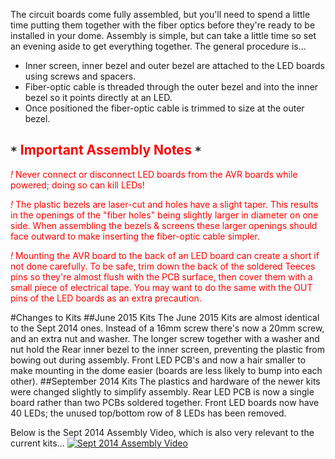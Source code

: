 The circuit boards come fully assembled, but you'll need to spend a little time putting them together with the fiber optics before they're ready to be installed in your dome. Assembly is simple, but can take a little time so set an evening aside to get everything together. The general procedure is...

 * Inner screen, inner bezel and outer bezel are attached to the LED boards using screws and spacers.
 * Fiber-optic cable is threaded through the outer bezel and into the inner bezel so it points directly at an LED.
 * Once positioned the fiber-optic cable is trimmed to size at the outer bezel. 

## `*` <font color=red>Important Assembly Notes</font> `*`
<font color=red>

*!* Never connect or disconnect LED boards from the AVR boards while powered; doing so can kill LEDs!

*!* The plastic bezels are laser-cut and holes have a slight taper. This results in the openings of the "fiber holes" being slightly larger in diameter on one side. When assembling the bezels & screens these larger openings should face outward to make inserting the fiber-optic cable simpler.

*!* Mounting the AVR board to the back of an LED board can create a short if not done carefully. To be safe, trim down the back of the soldered Teeces pins so they're almost flush with the PCB surface, then cover them with a small piece of electrical tape. You may want to do the same with the OUT pins of the LED boards as an extra precaution.
</font>

#Changes to Kits
##June 2015 Kits
The June 2015 Kits are almost identical to the Sept 2014 ones. Instead of a 16mm screw there's now a 20mm screw, and an extra nut and washer. The longer screw together with a washer and nut hold the Rear inner bezel to the inner screen, preventing the plastic from bowing out during assembly. Front LED PCB's and now a hair smaller to make mounting in the dome easier (boards are less likely to bump into each other).
##September 2014 Kits
The plastics and hardware of the newer kits were changed slightly to simplify assembly. Rear LED PCB is now a single board rather than two PCBs soldered together. Front LED boards now have 40 LEDs; the unused top/bottom row of 8 LEDs has been removed. 

Below is the Sept 2014 Assembly Video, which is also very relevant to the current kits...
[![Sept 2014 Assembly Video](http://img.youtube.com/vi/1wT1KpOCRac/0.jpg)](http://www.youtube.com/watch?v=1wT1KpOCRac)
